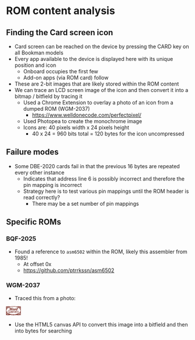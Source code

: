# ROM content analysis

## Finding the Card screen icon
- Card screen can be reached on the device by pressing the CARD key on all Bookman models
- Every app available to the device is displayed here with its unique position and icon
    - Onboard occupies the first few
    - Add-on apps (via ROM card) follow
- These are 2-bit images that are likely stored within the ROM content
- We can trace an LCD screen image of the icon and then convert it into a bitmap / bitfield by tracing it
    - Used a Chrome Extension to overlay a photo of an icon from a dumped ROM (WGM-2037)
        - https://www.welldonecode.com/perfectpixel/
    - Used Photopea to create the monochrome image
    - Icons are: 40 pixels width x 24 pixels height
        - 40 x 24 = 960 bits total = 120 bytes for the icon uncompressed

## Failure modes

- Some DBE-2020 cards fail in that the previous 16 bytes are repeated every other instance
    - Indicates that address line 6 is possibly incorrect and therefore the pin mapping is incorrect
    - Strategy here is to test various pin mappings until the ROM header is read correctly?
        - There may be a set number of pin mappings

## Specific ROMs

### BQF-2025
- Found a reference to `asm6502` within the ROM, likely this assembler from 1985!
    - At offset 0x
    - https://github.com/ptrrkssn/asm6502


### WGM-2037

- Traced this from a photo:

<img src="photos/WGM-2037.icon.traced.png">

- Use the HTML5 canvas API to convert this image into a bitfield and then into bytes for searching